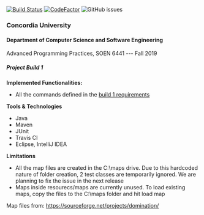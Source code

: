 [![Build Status](https://travis-ci.org/jodavimehran/conquerdia.svg?branch=master)](https://travis-ci.org/jodavimehran/conquerdia) [![CodeFactor](https://www.codefactor.io/repository/github/jodavimehran/conquerdia/badge)](https://www.codefactor.io/repository/github/jodavimehran/conquerdia)
 ![GitHub issues](https://img.shields.io/github/issues-raw/jodavimehran/conquerdia)

### Concordia University
#### Department of Computer Science and Software Engineering

Advanced Programming Practices, SOEN 6441 --- Fall 2019

##### Project Build 1

**Implemented Functionalities:**

- All the commands defined in the [build 1 requirements](https://users.encs.concordia.ca/~paquet/wiki/images/7/75/Build1Grading.SOEN6441.2019.2.pdf "project build 1 requirements/grading scheme (handout)")


**Tools & Technologies**
- Java
- Maven
- JUnit
- Travis CI
- Eclipse, IntelliJ IDEA

**Limitations**
- All the map files are created in the C:\maps drive. Due to this hardcoded nature of folder creation, 2 test classes are temporarily ignored. We are planning to fix the issue in the next release
- Maps inside resourecs/maps are currently unused. To load existing maps, copy the files to the C:\maps folder and hit load map


Map files from: https://sourceforge.net/projects/domination/
